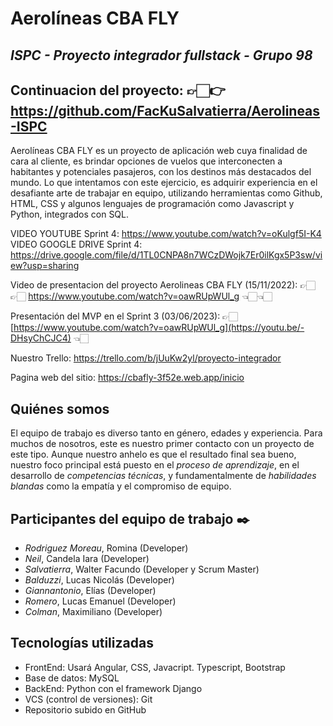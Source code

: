 # Aerolíneas CBA FLY
## _ISPC - Proyecto integrador fullstack - Grupo 98_

## Continuacion del proyecto: 👉🏻👉 https://github.com/FacKuSalvatierra/Aerolineas-ISPC

Aerolíneas CBA FLY es un proyecto de aplicación web cuya finalidad de cara al cliente, es brindar opciones de vuelos que interconecten a habitantes y potenciales pasajeros, con los destinos más destacados del mundo. 
Lo que intentamos con este ejercicio, es adquirir experiencia en el desafiante arte de trabajar en equipo, utilizando herramientas como Github, HTML, CSS y algunos lenguajes de programación como Javascript y Python, integrados con SQL. 


VIDEO YOUTUBE Sprint 4: https://www.youtube.com/watch?v=oKulgf5I-K4
VIDEO GOOGLE DRIVE Sprint 4: https://drive.google.com/file/d/1TL0CNPA8n7WCzDWojk7Er0ilKgx5P3sw/view?usp=sharing

Video de presentacion del proyecto Aerolineas CBA FLY (15/11/2022): 👉🏻👉🏻  https://www.youtube.com/watch?v=oawRUpWUl_g 👈🏻👈🏻

Presentación del MVP en el Sprint 3 (03/06/2023): 👉🏻 [https://www.youtube.com/watch?v=oawRUpWUl_g](https://youtu.be/-DHsyChCJC4) 👈🏻

Nuestro Trello: https://trello.com/b/jUuKw2yl/proyecto-integrador 

Pagina web del sitio: https://cbafly-3f52e.web.app/inicio  


## Quiénes somos
El equipo de trabajo es diverso tanto en género, edades y experiencia. Para muchos de nosotros, este es nuestro primer contacto con un proyecto de este tipo. Aunque nuestro anhelo es que el resultado final sea bueno, nuestro foco principal está puesto en el _proceso de aprendizaje_, en el desarrollo de _competencias técnicas_, y fundamentalmente de _habilidades blandas_ como la empatía y el compromiso de equipo. 

## Participantes del equipo de trabajo ✒️
* _Rodriguez Moreau_, Romina (Developer)  
* _Neil_, Candela Iara (Developer)  
* _Salvatierra_, Walter Facundo (Developer y Scrum Master)  
* _Balduzzi_, Lucas Nicolás (Developer)  
* _Giannantonio_, Elías (Developer)  
* _Romero_, Lucas Emanuel (Developer)
* _Colman_, Maximiliano (Developer)  

## Tecnologías utilizadas
* FrontEnd: Usará Angular, CSS, Javacript. Typescript, Bootstrap
* Base de datos: MySQL
* BackEnd: Python con el framework Django
* VCS (control de versiones): Git
* Repositorio subido en GitHub
